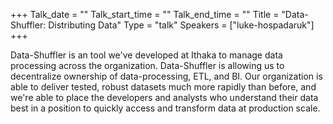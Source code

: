 +++
Talk_date = ""
Talk_start_time = ""
Talk_end_time = ""
Title = "Data-Shuffler: Distributing Data"
Type = "talk"
Speakers = ["luke-hospadaruk"]
+++

Data-Shuffler is an tool we've developed at Ithaka to manage data processing across the organization.   Data-Shuffler is allowing us to decentralize ownership of data-processing, ETL, and BI.  Our organization is able to deliver tested, robust datasets much more rapidly than before, and we're able to place the developers and analysts who understand their data best in a position to quickly access and transform data at production scale.
